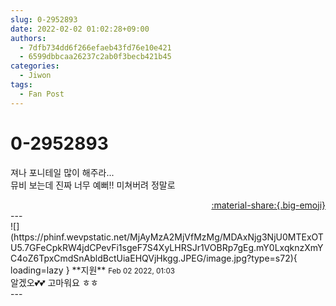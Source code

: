 ```yaml
---
slug: 0-2952893
date: 2022-02-02 01:02:28+09:00
authors:
  - 7dfb734dd6f266efaeb43fd76e10e421
  - 6599dbbcaa26237c2ab0f3becb421b45
categories:
  - Jiwon
tags:
  - Fan Post
---
```


# 0-2952893

<div class="post-container" markdown="1">
<div class="content-container md-sidebar__scrollwrap" markdown="1">

져나 포니테일 많이 해주라...<br>뮤비 보는데 진짜 너무 예뻐!! 미쳐버려 정말로

</div>
</div>

<div style="text-align: right;" markdown="1">
<a href="https://weverse.io/fromis9/fanpost/0-2952893" style="text-align: right;">:material-share:{.big-emoji}</a>
</div>
---

<div class="comments-container md-sidebar__scrollwrap" markdown="1">
<div class="comment" markdown="1">
<div class='id-container' markdown="1">
![](https://phinf.wevpstatic.net/MjAyMzA2MjVfMzMg/MDAxNjg3NjU0MTExOTU5.7GFeCpkRW4jdCPevFi1sgeF7S4XyLHRSJr1VOBRp7gEg.mY0LxqknzXmYC4oZ6TpxCmdSnAbldBctUiaEHQVjHkgg.JPEG/image.jpg?type=s72){ loading=lazy }
**<span class="artist">지원</span>** <small>Feb 02 2022, 01:03</small><br>
</div>
<div class='comment-body' markdown="1">
알겠오💕💕 고마워요 ㅎㅎ
</div>
</div>
</div>
---

